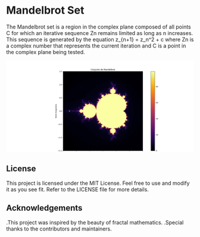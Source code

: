 # Mandelbrot Set
The Mandelbrot set is a region in the complex plane composed of all points C for which an iterative sequence Zn remains limited as long as n increases. This sequence is generated by the equation z_{n+1} = z_n^2 + c
where Zn is a complex number that represents the current iteration and C is a point in the complex plane being tested.

![MandelBrot](https://github.com/viniciuscavalcantte/fractal-art/blob/main/fractal-art-gallery/imgs/Figure_1.png?raw=true)

## License
This project is licensed under the MIT License. Feel free to use and modify it as you see fit. Refer to the LICENSE file for more details.
## Acknowledgements
.This project was inspired by the beauty of fractal mathematics.
.Special thanks to the contributors and maintainers.




